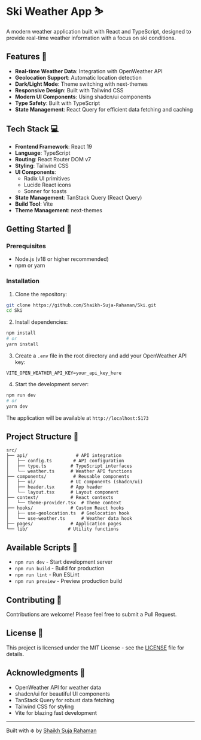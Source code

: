 # Ski Weather App ⛷️

A modern weather application built with React and TypeScript, designed to provide real-time weather information with a focus on ski conditions.

## Features 🌟

- **Real-time Weather Data**: Integration with OpenWeather API
- **Geolocation Support**: Automatic location detection
- **Dark/Light Mode**: Theme switching with next-themes
- **Responsive Design**: Built with Tailwind CSS
- **Modern UI Components**: Using shadcn/ui components
- **Type Safety**: Built with TypeScript
- **State Management**: React Query for efficient data fetching and caching

## Tech Stack 💻

- **Frontend Framework**: React 19
- **Language**: TypeScript
- **Routing**: React Router DOM v7
- **Styling**: Tailwind CSS
- **UI Components**:
  - Radix UI primitives
  - Lucide React icons
  - Sonner for toasts
- **State Management**: TanStack Query (React Query)
- **Build Tool**: Vite
- **Theme Management**: next-themes

## Getting Started 🚀

### Prerequisites

- Node.js (v18 or higher recommended)
- npm or yarn

### Installation

1. Clone the repository:
```bash
git clone https://github.com/Shaikh-Suja-Rahaman/Ski.git
cd Ski
```

2. Install dependencies:
```bash
npm install
# or
yarn install
```

3. Create a `.env` file in the root directory and add your OpenWeather API key:
```env
VITE_OPEN_WEATHER_API_KEY=your_api_key_here
```

4. Start the development server:
```bash
npm run dev
# or
yarn dev
```

The application will be available at `http://localhost:5173`

## Project Structure 📁

```
src/
├── api/                  # API integration
│   ├── config.ts        # API configuration
│   ├── type.ts         # TypeScript interfaces
│   └── weather.ts      # Weather API functions
├── components/          # Reusable components
│   ├── ui/             # UI components (shadcn/ui)
│   ├── header.tsx      # App header
│   └── layout.tsx      # Layout component
├── context/            # React contexts
│   └── theme-provider.tsx  # Theme context
├── hooks/              # Custom React hooks
│   ├── use-geolocation.ts  # Geolocation hook
│   └── use-weather.ts      # Weather data hook
├── pages/              # Application pages
└── lib/               # Utility functions
```

## Available Scripts 📜

- `npm run dev` - Start development server
- `npm run build` - Build for production
- `npm run lint` - Run ESLint
- `npm run preview` - Preview production build

## Contributing 🤝

Contributions are welcome! Please feel free to submit a Pull Request.

## License 📄

This project is licensed under the MIT License - see the [LICENSE](LICENSE) file for details.

## Acknowledgments 🙏

- OpenWeather API for weather data
- shadcn/ui for beautiful UI components
- TanStack Query for robust data fetching
- Tailwind CSS for styling
- Vite for blazing fast development

---

Built with ❄️ by [Shaikh Suja Rahaman](https://github.com/Shaikh-Suja-Rahaman)
